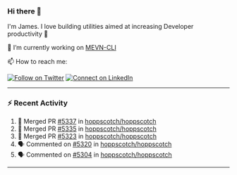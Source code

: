 ### Hi there 👋

I'm James. I love building utilities aimed at increasing Developer productivity :raised_hands: 

🔭 I’m currently working on [MEVN-CLI](https://github.com/madlabsinc/mevn-cli)

📫 How to reach me:

[![Follow on Twitter](https://img.shields.io/badge/--twitter?label=Twitter&logo=Twitter&style=social)](https://twitter.com/james_madhacks) [![Connect on LinkedIn](https://img.shields.io/badge/--linkedin?label=LinkedIn&logo=LinkedIn&style=social)](https://www.linkedin.com/in/jamesgeorge007)

---

### :zap: Recent Activity

<!--START_SECTION:activity-->
1. 🎉 Merged PR [#5337](https://github.com/hoppscotch/hoppscotch/pull/5337) in [hoppscotch/hoppscotch](https://github.com/hoppscotch/hoppscotch)
2. 🎉 Merged PR [#5335](https://github.com/hoppscotch/hoppscotch/pull/5335) in [hoppscotch/hoppscotch](https://github.com/hoppscotch/hoppscotch)
3. 🎉 Merged PR [#5323](https://github.com/hoppscotch/hoppscotch/pull/5323) in [hoppscotch/hoppscotch](https://github.com/hoppscotch/hoppscotch)
4. 🗣 Commented on [#5320](https://github.com/hoppscotch/hoppscotch/issues/5320#issuecomment-3197593153) in [hoppscotch/hoppscotch](https://github.com/hoppscotch/hoppscotch)
5. 🗣 Commented on [#5304](https://github.com/hoppscotch/hoppscotch/issues/5304#issuecomment-3172760590) in [hoppscotch/hoppscotch](https://github.com/hoppscotch/hoppscotch)
<!--END_SECTION:activity-->

---

<!--
**jamesgeorge007/jamesgeorge007** is a ✨ _special_ ✨ repository because its `README.md` (this file) appears on your GitHub profile.

Here are some ideas to get you started:

- 🌱 I’m currently learning ...
- 👯 I’m looking to collaborate on ...
- 🤔 I’m looking for help with ...
- 💬 Ask me about ...
- 😄 Pronouns: ...
- ⚡ Fun fact: ...
-->
